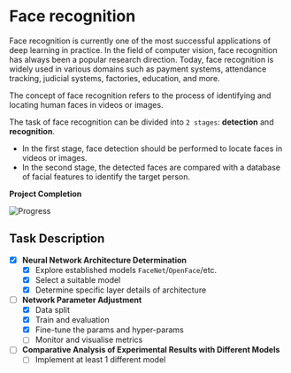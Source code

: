 # Face recognition

Face recognition is currently one of the most successful applications of deep learning in practice. In the field of computer vision, face recognition has always been a popular research direction. Today, face recognition is widely used in various domains such as payment systems, attendance tracking, judicial systems, factories, education, and more. 

The concept of face recognition refers to the process of identifying and locating human faces in videos or images.

The task of face recognition can be divided into `2 stages`: **detection** and **recognition**. 
- In the first stage, face detection should be performed to locate faces in videos or images. 
- In the second stage, the detected faces are compared with a database of facial features to identify the target person.

**Project Completion**

![Progress](https://progress-bar.dev/70/?title=Progress&width=430&color=66cdaa)

## Task Description 
- [x] **Neural Network Architecture Determination**
  - [x] Explore established models `FaceNet`/`OpenFace`/etc.
  - [x] Select a suitable model
  - [x] Determine specific layer details of architecture
- [ ] **Network Parameter Adjustment**
  - [x] Data split
  - [x] Train and evaluation
  - [x] Fine-tune the params and hyper-params
  - [ ] Monitor and visualise metrics
- [ ] **Comparative Analysis of Experimental Results with Different Models**
  - [ ] Implement at least 1 different model